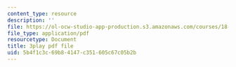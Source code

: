 ```yaml
---
content_type: resource
description: ''
file: https://ol-ocw-studio-app-production.s3.amazonaws.com/courses/18-06sc-linear-algebra-fall-2011/5b4f1c3c69b84147c351605c67c05b2b_S8DQZjE4V8U.pdf
file_type: application/pdf
resourcetype: Document
title: 3play pdf file
uid: 5b4f1c3c-69b8-4147-c351-605c67c05b2b
---
```

